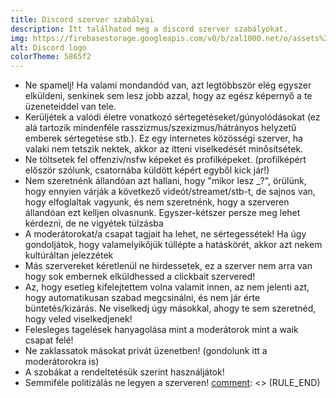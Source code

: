 ```yaml
---
title: Discord szerver szabályai
description: Itt találhatod meg a discord szerver szabályokat.
img: https://firebasestorage.googleapis.com/v0/b/zal1000.net/o/assets%2FDiscord%2Ficon_clyde_blurple_RGB.png?alt=media&token=287592e8-962d-481c-911c-5f33f9b00c38
alt: Discord logo
colorTheme: 5865f2 
---
```

[comment]: <> (RULE_START)
- Ne spamelj! Ha valami mondandód van, azt legtöbbször elég egyszer elküldeni, senkinek sem lesz jobb azzal, hogy az egész képernyő a te üzeneteiddel van tele.
- Kerüljétek a valódi életre vonatkozó sértegetéseket/gúnyolódásokat (ez alá tartozik mindenféle rasszizmus/szexizmus/hátrányos helyzetű emberek sértegetése stb.). Ez egy internetes közösségi szerver, ha valaki nem tetszik nektek, akkor az itteni viselkedését minősítsétek.
- Ne töltsetek fel offenzív/nsfw képeket és profilképeket. (profilképért először szólunk, csatornába küldött képért egyből kick jár!)
- Nem szeretnénk állandóan azt hallani, hogy "mikor lesz _?", örülünk, hogy ennyien várják a következő videót/streamet/stb-t, de sajnos van, hogy elfoglaltak vagyunk, és nem szeretnénk, hogy a szerveren állandóan ezt kelljen olvasnunk. Egyszer-kétszer persze meg lehet kérdezni, de ne vigyétek túlzásba
- A moderátorokat/a csapat tagjait ha lehet, ne sértegessétek! Ha úgy gondoljátok, hogy valamelyikőjük túllépte a hatáskörét, akkor azt nekem kultúráltan jelezzétek
- Más szervereket kéretlenül ne hirdessetek, ez a szerver nem arra van hogy sok embernek elküldhessed a clickbait szervered!
- Az, hogy esetleg kifelejtettem volna valamit innen, az nem jelenti azt, hogy automatikusan szabad megcsinálni, és nem jár érte büntetés/kizárás. Ne viselkedj úgy másokkal, ahogy te sem szeretnéd, hogy veled viselkedjenek!
- Felesleges tagelések hanyagolása mint a moderátorok mint a waik csapat felé!
- Ne zaklassatok másokat privát üzenetben! (gondolunk itt a moderátorokra is)
- A szobákat a rendeltetésük szerint használjátok!
- Semmiféle politizálás ne legyen a szerveren!
[comment]: <> (RULE_END)